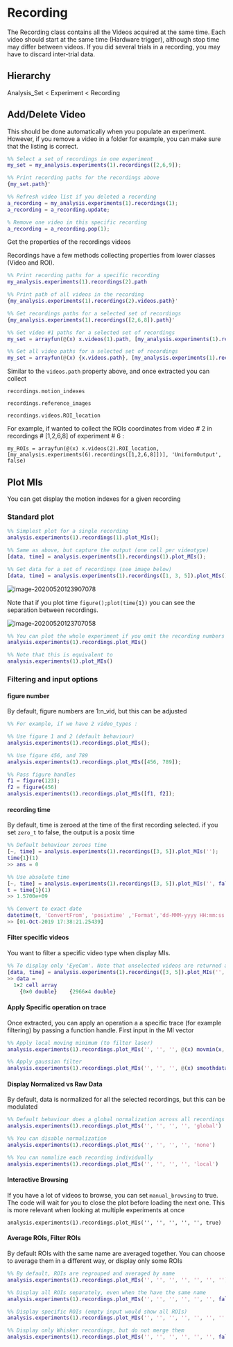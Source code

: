 # Recording

The Recording class contains all the Videos acquired at the same time. Each video should start at the same time (Hardware trigger), although stop time may differ between videos. If you did several trials in a recording, you may have to discard inter-trial data.

## Hierarchy

Analysis_Set < Experiment < Recording

## Add/Delete Video

This should be done automatically when you populate an experiment. However, if you remove a video in a folder for example, you can make sure that the listing is correct.

```matlab
%% Select a set of recordings in one experiment
my_set = my_analysis.experiments(1).recordings([2,6,9]);

%% Print recording paths for the recordings above
{my_set.path}'

%% Refresh video list if you deleted a recording
a_recording = my_analysis.experiments(1).recordings(1);
a_recording = a_recording.update;

% Remove one video in this specific recording
a_recording = a_recording.pop(1);
```

Get the properties of the recordings videos

Recordings have a few methods collecting properties from lower classes (Video and ROI).

```matlab
%% Print recording paths for a specific recording
my_analysis.experiments(1).recordings(2).path

%% Print path of all videos in the recording
{my_analysis.experiments(1).recordings(2).videos.path}'

%% Get recordings paths for a selected set of recordings
{my_analysis.experiments(1).recordings([2,6,8]).path}'

%% Get video #1 paths for a selected set of recordings
my_set = arrayfun(@(x) x.videos(1).path, [my_analysis.experiments(1).recordings([2,6,8])], 'UniformOutput', false)';

%% Get all video paths for a selected set of recordings
my_set = arrayfun(@(x) {x.videos.path}, [my_analysis.experiments(1).recordings([2,6,8])], 'UniformOutput', false)';

```

Similar to the `videos.path` property above, and once extracted you can collect

`recordings.motion_indexes`

`recordings.reference_images`

`recordings.videos.ROI_location`

For example, if wanted to collect the ROIs coordinates from video # 2 in recordings # [1,2,6,8] of experiment # 6 :

```
my_ROIs = arrayfun(@(x) x.videos(2).ROI_location, [my_analysis.experiments(6).recordings([1,2,6,8]])], 'UniformOutput', false)
```



## Plot MIs

You can get display the motion indexes for a given recording

### Standard plot

```matlab
%% Simplest plot for a single recording
analysis.experiments(1).recordings(1).plot_MIs();

%% Same as above, but capture the output (one cell per videotype)
[data, time] = analysis.experiments(1).recordings(1).plot_MIs();

%% Get data for a set of recordings (see image below)
[data, time] = analysis.experiments(1).recordings([1, 3, 5]).plot_MIs();
```

![image-20200520123907078](media/Recording/image-20200520123907078.png)

Note that if you plot time `figure();plot(time{1})` you can see the separation between recordings.

![image-20200520123707058](media/Recording/image-20200520123707058.png)



```matlab
%% You can plot the whole experiment if you omit the recording numbers
analysis.experiments(1).recordings.plot_MIs()

%% Note that this is equivalent to 
analysis.experiments(1).plot_MIs()
```

### Filtering and input options

#### figure number

By default, figure numbers are 1:n_vid, but this can be adjusted

```matlab
%% For example, if we have 2 video_types :

%% Use figure 1 and 2 (default behaviour)
analysis.experiments(1).recordings.plot_MIs();

%% Use figure 456, and 789
analysis.experiments(1).recordings.plot_MIs([456, 789]);

%% Pass figure handles
f1 = figure(123);
f2 = figure(456)
analysis.experiments(1).recordings.plot_MIs([f1, f2]);
```

#### recording time

By default, time is zeroed at the time of the first recording selected. if you set `zero_t` to false, the output is a posix time

```matlab
%% Default behaviour zeroes time
[~, time] = analysis.experiments(1).recordings([3, 5]).plot_MIs('');
time{1}(1)
>> ans = 0

%% Use absolute time
[~, time] = analysis.experiments(1).recordings([3, 5]).plot_MIs('', false);
t = time{1}(1)
>> 1.5700e+09

%% Convert to exact date
datetime(t, 'ConvertFrom', 'posixtime' ,'Format','dd-MMM-yyyy HH:mm:ss.SSSSS')
>> [01-Oct-2019 17:38:21.25439]

```

#### Filter specific videos

You want to filter a specific video type when display MIs. 

```matlab
%% To display only 'EyeCam'. Note that unselected videos are returned as empty cells
[data, time] = analysis.experiments(1).recordings([3, 5]).plot_MIs('', '', 'Eye')
>> data =
  1×2 cell array
    {0×0 double}    {2966×4 double}
```

#### Apply Specific operation on trace

Once extracted, you can apply an operation a a specific trace (for example filtering) by passing a function handle. First  input in the MI vector

```matlab
%% Apply local moving minimum (to filter laser)
analysis.experiments(1).recordings.plot_MIs('', '', '', @(x) movmin(x, 3))

%% Apply gaussian filter
analysis.experiments(1).recordings.plot_MIs('', '', '', @(x) smoothdata(x, 'gaussian', [50, 0]))
```

#### Display Normalized vs Raw Data

By default, data is normalized for all the selected recordings, but this can be modulated

```matlab
%% Default behaviour does a global normalization across all recordings
analysis.experiments(1).recordings.plot_MIs('', '', '', '', 'global')

%% You can disable normalization
analysis.experiments(1).recordings.plot_MIs('', '', '', '', 'none')

%% You can nomalize each recording individually
analysis.experiments(1).recordings.plot_MIs('', '', '', '', 'local')
```

#### Interactive Browsing

If you have a lot of videos to browse, you can set `manual_browsing` to true. The code will wait for you to close the plot before loading the next one. This is more relevant when looking at multiple experiments at once

```
analysis.experiments(1).recordings.plot_MIs('', '', '', '', '', true)
```

#### Average ROIs, Filter ROIs

By default ROIs with the same name are averaged together. You can choose to average them in a different way, or display only some ROIs

``` matlab
%% By default, ROIs are regrouped and averaged by name
analysis.experiments(1).recordings.plot_MIs('', '', '', '', '', '', '');

%% Display all ROIs separately, even when the have the same name
analysis.experiments(1).recordings.plot_MIs('', '', '', '', '', '', false);

%% Display specific ROIs (empty input would show all ROIs)
analysis.experiments(1).recordings.plot_MIs('', '', '', '', '', '', '', {'Tail', 'Whisker'});

%% Display only Whisker recordings, but do not merge them
analysis.experiments(1).recordings.plot_MIs('', '', '', '', '', '', false, 'Whisker')
```

